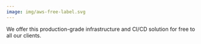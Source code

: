 ```yaml
---
image: img/aws-free-label.svg
---
```

We offer this production-grade infrastructure and CI/CD solution for free to all our clients.
